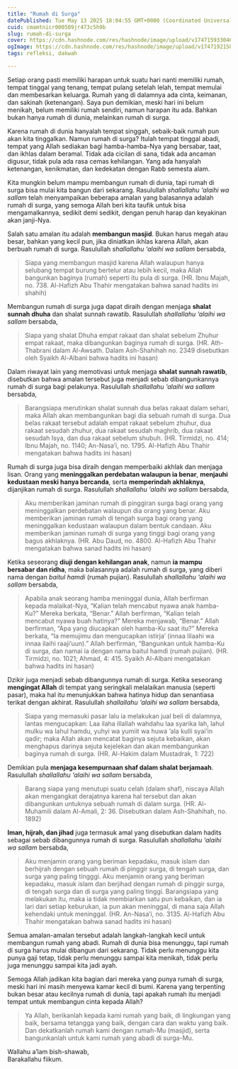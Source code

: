 ```yaml
---
title: "Rumah di Surga"
datePublished: Tue May 13 2025 18:04:55 GMT+0000 (Coordinated Universal Time)
cuid: cmamtnicr000509jr473c5h9b
slug: rumah-di-surga
cover: https://cdn.hashnode.com/res/hashnode/image/upload/v1747159330460/ba851aa8-c2e4-43fd-9fb1-7126e32f7022.png
ogImage: https://cdn.hashnode.com/res/hashnode/image/upload/v1747192158672/f3e982b4-88d9-46b0-b5f9-3ba6c34813c5.png
tags: refleksi, dakwah

---
```


Setiap orang pasti memiliki harapan untuk suatu hari nanti memiliki rumah, tempat tinggal yang tenang, tempat pulang setelah lelah, tempat memulai dan membesarkan keluarga. Rumah yang di dalamnya ada cinta, keimanan, dan sakinah (ketenangan). Saya pun demikian, meski hari ini belum menikah, belum memiliki rumah sendiri, namun harapan itu ada. Bahkan bukan hanya rumah di dunia, melainkan rumah di surga.

Karena rumah di dunia hanyalah tempat singgah, sebaik-baik rumah pun akan kita tinggalkan. Namun rumah di surga? Itulah tempat tinggal abadi, tempat yang Allah sediakan bagi hamba-hamba-Nya yang bersabar, taat, dan ikhlas dalam beramal. Tidak ada cicilan di sana, tidak ada ancaman digusur, tidak pula ada rasa cemas kehilangan. Yang ada hanyalah ketenangan, kenikmatan, dan kedekatan dengan Rabb semesta alam.

Kita mungkin belum mampu membangun rumah di dunia, tapi rumah di surga bisa mulai kita bangun dari sekarang. Rasulullah *shallallahu ‘alaihi wa sallam* telah menyampaikan beberapa amalan yang balasannya adalah rumah di surga, yang semoga Allah beri kita taufik untuk bisa mengamalkannya, sedikit demi sedikit, dengan penuh harap dan keyakinan akan janji-Nya.

Salah satu amalan itu adalah **membangun masjid**. Bukan harus megah atau besar, bahkan yang kecil pun, jika diniatkan ikhlas karena Allah, akan berbuah rumah di surga. Rasulullah *shallallahu ‘alaihi wa sallam* bersabda,

> Siapa yang membangun masjid karena Allah walaupun hanya selubang tempat burung bertelur atau lebih kecil, maka Allah bangunkan baginya (rumah) seperti itu pula di surga. (HR. Ibnu Majah, no. 738. Al-Hafizh Abu Thahir mengatakan bahwa sanad hadits ini shahih)

Membangun rumah di surga juga dapat diraih dengan menjaga **shalat sunnah dhuha** dan shalat sunnah rawatib. Rasulullah *shallallahu ‘alaihi wa sallam* bersabda,

> Siapa yang shalat Dhuha empat rakaat dan shalat sebelum Zhuhur empat rakaat, maka dibangunkan baginya rumah di surga. (HR. Ath-Thabrani dalam Al-Awsath. Dalam Ash-Shahihah no. 2349 disebutkan oleh Syaikh Al-Albani bahwa hadits ini hasan)

Dalam riwayat lain yang memotivasi untuk menjaga **shalat sunnah rawatib**, disebutkan bahwa amalan tersebut juga menjadi sebab dibangunkannya rumah di surga bagi pelakunya. Rasulullah *shallallahu ‘alaihi wa sallam* bersabda,

> Barangsiapa merutinkan shalat sunnah dua belas rakaat dalam sehari, maka Allah akan membangunkan bagi dia sebuah rumah di surga. Dua belas rakaat tersebut adalah empat rakaat sebelum zhuhur, dua rakaat sesudah zhuhur, dua rakaat sesudah maghrib, dua rakaat sesudah Isya, dan dua rakaat sebelum shubuh. (HR. Tirmidzi, no. 414; Ibnu Majah, no. 1140; An-Nasa’i, no. 1795. Al-Hafizh Abu Thahir mengatakan bahwa hadits ini hasan)

Rumah di surga juga bisa diraih dengan memperbaiki akhlak dan menjaga lisan. Orang yang **meninggalkan perdebatan walaupun ia benar**, **menjauhi kedustaan meski hanya bercanda**, serta **memperindah akhlaknya**, dijanjikan rumah di surga. Rasulullah *shallallahu ‘alaihi wa sallam* bersabda,

> Aku memberikan jaminan rumah di pinggiran surga bagi orang yang meninggalkan perdebatan walaupun dia orang yang benar. Aku memberikan jaminan rumah di tengah surga bagi orang yang meninggalkan kedustaan walaupun dalam bentuk candaan. Aku memberikan jaminan rumah di surga yang tinggi bagi orang yang bagus akhlaknya. (HR. Abu Daud, no. 4800. Al-Hafizh Abu Thahir mengatakan bahwa sanad hadits ini hasan)

Ketika seseorang **diuji dengan kehilangan anak**, namun **ia mampu bersabar dan ridha**, maka balasannya adalah rumah di surga, yang diberi nama dengan *baitul hamdi* (rumah pujian). Rasulullah *shallallahu ‘alaihi wa sallam* bersabda,

> Apabila anak seorang hamba meninggal dunia, Allah berfirman kepada malaikat-Nya, “Kalian telah mencabut nyawa anak hamba-Ku?” Mereka berkata, “Benar.” Allah berfirman, “Kalian telah mencabut nyawa buah hatinya?” Mereka menjawab, “Benar.” Allah berfirman, “Apa yang diucapkan oleh hamba-Ku saat itu?” Mereka berkata, “Ia memujimu dan mengucapkan istirja’ (innaa lilaahi wa innaa ilaihi raaji’uun).” Allah berfirman, “Bangunkan untuk hamba-Ku di surga, dan namai ia dengan nama baitul hamdi (rumah pujian). (HR. Tirmidzi, no. 1021; Ahmad, 4: 415. Syaikh Al-Albani mengatakan bahwa hadits ini hasan)

Dzikir juga menjadi sebab dibangunnya rumah di surga. Ketika seseorang **mengingat Allah** di tempat yang seringkali melalaikan manusia (seperti pasar), maka hal itu menunjukkan bahwa hatinya hidup dan senantiasa terikat dengan akhirat. Rasulullah *shallallahu ‘alaihi wa sallam* bersabda,

> Siapa yang memasuki pasar lalu ia melakukan jual beli di dalamnya, lantas mengucapkan: Laa ilaha illallah wahdahu laa syarika lah, lahul mulku wa lahul hamdu, yuhyi wa yumiit wa huwa ‘ala kulli syai’in qadir; maka Allah akan mencatat baginya sejuta kebaikan, akan menghapus darinya sejuta kejelekan dan akan membangunkan baginya rumah di surga. (HR. Al-Hakim dalam Mustadrak, 1: 722)

Demikian pula **menjaga kesempurnaan shaf dalam shalat berjamaah**. Rasulullah *shallallahu ‘alaihi wa sallam* bersabda,

> Barang siapa yang menutupi suatu celah (dalam shaf), niscaya Allah akan mengangkat derajatnya karena hal tersebut dan akan dibangunkan untuknya sebuah rumah di dalam surga. (HR. Al-Muhamili dalam Al-Amali, 2: 36. Disebutkan dalam Ash-Shahihah, no. 1892)

**Iman, hijrah, dan jihad** juga termasuk amal yang disebutkan dalam hadits sebagai sebab dibangunnya rumah di surga. Rasulullah *shallallahu ‘alaihi wa sallam* bersabda,

> Aku menjamin orang yang beriman kepadaku, masuk islam dan berhijrah dengan sebuah rumah di pinggir surga, di tengah surga, dan surga yang paling tingggi. Aku menjamin orang yang beriman kepadaku, masuk islam dan berjihad dengan rumah di pinggir surga, di tengah surga dan di surga yang paling tinggi. Barangsiapa yang melakukan itu, maka ia tidak membiarkan satu pun kebaikan, dan ia lari dari setiap keburukan, ia pun akan meninggal, di mana saja Allah kehendaki untuk meninggal. (HR. An-Nasa’i, no. 3135. Al-Hafizh Abu Thahir mengatakan bahwa sanad hadits ini hasan)

Semua amalan-amalan tersebut adalah langkah-langkah kecil untuk membangun rumah yang abadi. Rumah di dunia bisa menunggu, tapi rumah di surga harus mulai dibangun dari sekarang. Tidak perlu menunggu kita punya gaji tetap, tidak perlu menunggu sampai kita menikah, tidak perlu juga menunggu sampai kita jadi ayah.

Semoga Allah jadikan kita bagian dari mereka yang punya rumah di surga, meski hari ini masih menyewa kamar kecil di bumi. Karena yang terpenting bukan besar atau kecilnya rumah di dunia, tapi apakah rumah itu menjadi tempat untuk membangun cinta kepada Allah?

> Ya Allah, berikanlah kepada kami rumah yang baik, di lingkungan yang baik, bersama tetangga yang baik, dengan cara dan waktu yang baik. Dan dekatkanlah rumah kami dengan rumah-Mu (masjid), serta bangunkanlah untuk kami rumah yang abadi di surga-Mu.

Wallahu a’lam bish-shawab,  
Barakallahu fiikum.